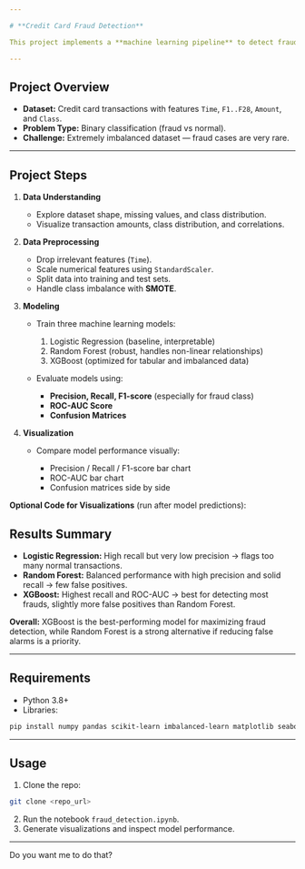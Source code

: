 ```yaml
---

# **Credit Card Fraud Detection**

This project implements a **machine learning pipeline** to detect fraudulent credit card transactions using a public dataset. The workflow includes **data preprocessing, handling imbalanced classes, feature scaling, model training, evaluation, and visualization**.

---
```


## **Project Overview**

* **Dataset:** Credit card transactions with features `Time`, `F1..F28`, `Amount`, and `Class`.
* **Problem Type:** Binary classification (fraud vs normal).
* **Challenge:** Extremely imbalanced dataset — fraud cases are very rare.

---

## **Project Steps**

1. **Data Understanding**

   * Explore dataset shape, missing values, and class distribution.
   * Visualize transaction amounts, class distribution, and correlations.

2. **Data Preprocessing**

   * Drop irrelevant features (`Time`).
   * Scale numerical features using `StandardScaler`.
   * Split data into training and test sets.
   * Handle class imbalance with **SMOTE**.

3. **Modeling**

   * Train three machine learning models:

     1. Logistic Regression (baseline, interpretable)
     2. Random Forest (robust, handles non-linear relationships)
     3. XGBoost (optimized for tabular and imbalanced data)
   * Evaluate models using:

     * **Precision, Recall, F1-score** (especially for fraud class)
     * **ROC-AUC Score**
     * **Confusion Matrices**

4. **Visualization**

   * Compare model performance visually:

     * Precision / Recall / F1-score bar chart
     * ROC-AUC bar chart
     * Confusion matrices side by side

**Optional Code for Visualizations** (run after model predictions):



## **Results Summary**

* **Logistic Regression:** High recall but very low precision → flags too many normal transactions.
* **Random Forest:** Balanced performance with high precision and solid recall → few false positives.
* **XGBoost:** Highest recall and ROC-AUC → best for detecting most frauds, slightly more false positives than Random Forest.

**Overall:** XGBoost is the best-performing model for maximizing fraud detection, while Random Forest is a strong alternative if reducing false alarms is a priority.

---

## **Requirements**

* Python 3.8+
* Libraries:

```bash
pip install numpy pandas scikit-learn imbalanced-learn matplotlib seaborn xgboost
```

---

## **Usage**

1. Clone the repo:

```bash
git clone <repo_url>
```

2. Run the notebook `fraud_detection.ipynb`.
3. Generate visualizations and inspect model performance.

---

Do you want me to do that?
